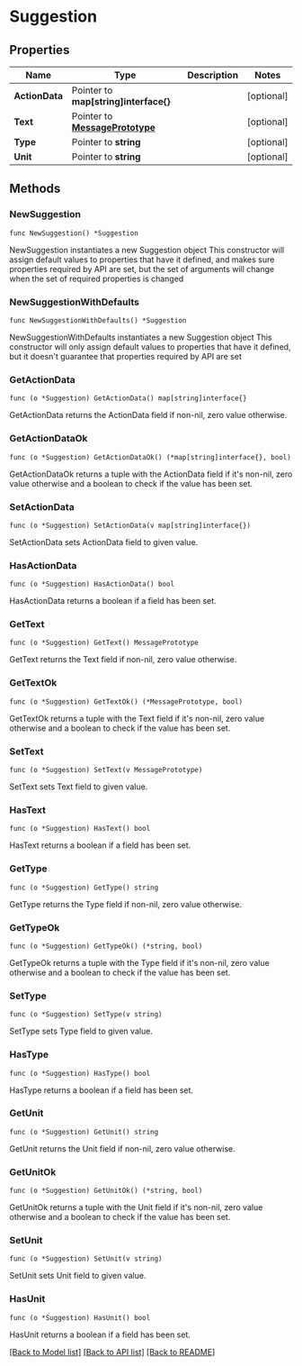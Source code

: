 # Suggestion

## Properties

Name | Type | Description | Notes
------------ | ------------- | ------------- | -------------
**ActionData** | Pointer to **map[string]interface{}** |  | [optional] 
**Text** | Pointer to [**MessagePrototype**](MessagePrototype.md) |  | [optional] 
**Type** | Pointer to **string** |  | [optional] 
**Unit** | Pointer to **string** |  | [optional] 

## Methods

### NewSuggestion

`func NewSuggestion() *Suggestion`

NewSuggestion instantiates a new Suggestion object
This constructor will assign default values to properties that have it defined,
and makes sure properties required by API are set, but the set of arguments
will change when the set of required properties is changed

### NewSuggestionWithDefaults

`func NewSuggestionWithDefaults() *Suggestion`

NewSuggestionWithDefaults instantiates a new Suggestion object
This constructor will only assign default values to properties that have it defined,
but it doesn't guarantee that properties required by API are set

### GetActionData

`func (o *Suggestion) GetActionData() map[string]interface{}`

GetActionData returns the ActionData field if non-nil, zero value otherwise.

### GetActionDataOk

`func (o *Suggestion) GetActionDataOk() (*map[string]interface{}, bool)`

GetActionDataOk returns a tuple with the ActionData field if it's non-nil, zero value otherwise
and a boolean to check if the value has been set.

### SetActionData

`func (o *Suggestion) SetActionData(v map[string]interface{})`

SetActionData sets ActionData field to given value.

### HasActionData

`func (o *Suggestion) HasActionData() bool`

HasActionData returns a boolean if a field has been set.

### GetText

`func (o *Suggestion) GetText() MessagePrototype`

GetText returns the Text field if non-nil, zero value otherwise.

### GetTextOk

`func (o *Suggestion) GetTextOk() (*MessagePrototype, bool)`

GetTextOk returns a tuple with the Text field if it's non-nil, zero value otherwise
and a boolean to check if the value has been set.

### SetText

`func (o *Suggestion) SetText(v MessagePrototype)`

SetText sets Text field to given value.

### HasText

`func (o *Suggestion) HasText() bool`

HasText returns a boolean if a field has been set.

### GetType

`func (o *Suggestion) GetType() string`

GetType returns the Type field if non-nil, zero value otherwise.

### GetTypeOk

`func (o *Suggestion) GetTypeOk() (*string, bool)`

GetTypeOk returns a tuple with the Type field if it's non-nil, zero value otherwise
and a boolean to check if the value has been set.

### SetType

`func (o *Suggestion) SetType(v string)`

SetType sets Type field to given value.

### HasType

`func (o *Suggestion) HasType() bool`

HasType returns a boolean if a field has been set.

### GetUnit

`func (o *Suggestion) GetUnit() string`

GetUnit returns the Unit field if non-nil, zero value otherwise.

### GetUnitOk

`func (o *Suggestion) GetUnitOk() (*string, bool)`

GetUnitOk returns a tuple with the Unit field if it's non-nil, zero value otherwise
and a boolean to check if the value has been set.

### SetUnit

`func (o *Suggestion) SetUnit(v string)`

SetUnit sets Unit field to given value.

### HasUnit

`func (o *Suggestion) HasUnit() bool`

HasUnit returns a boolean if a field has been set.


[[Back to Model list]](../README.md#documentation-for-models) [[Back to API list]](../README.md#documentation-for-api-endpoints) [[Back to README]](../README.md)


